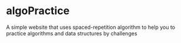 # algoPractice
A simple website that uses spaced-repetition algorithm to help you to practice algorithms and data structures by challenges
